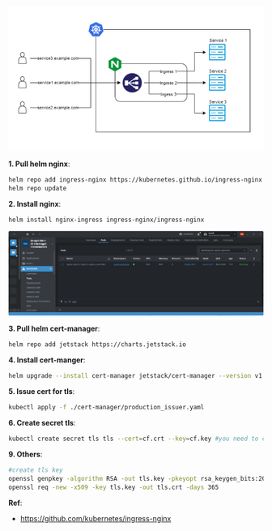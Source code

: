 <p align="center"><img alt="Nginx" src=https://github.com/vanty0829/dataplatform/blob/master/images/1.nginx%2Bingress.png></a></p>

**1. Pull helm nginx**:
</br>
```bash
helm repo add ingress-nginx https://kubernetes.github.io/ingress-nginx
helm repo update
```

**2. Install nginx**:
</br>
```bash
helm install nginx-ingress ingress-nginx/ingress-nginx
```

<p align="center"><img alt="nginx_pod" src=https://github.com/vanty0829/dataplatform/blob/master/images/lens_nginx_pod.png></a></p>

  
**3. Pull helm cert-manager**:
</br>
```bash
helm repo add jetstack https://charts.jetstack.io
```


**4. Install cert-manger**:
</br>
```bash
helm upgrade --install cert-manager jetstack/cert-manager --version v1.10.1 --set installCRDs=true
```

**5. Issue cert for tls**:
</br>
```bash
kubectl apply -f ./cert-manager/production_issuer.yaml
```

**6. Create secret tls**:
</br>
```bash
kubectl create secret tls tls --cert=cf.crt --key=cf.key #you need to create cf.crt and cf.key first
```


**9. Others**:
</br>
```bash
#create tls key 
openssl genpkey -algorithm RSA -out tls.key -pkeyopt rsa_keygen_bits:2048
openssl req -new -x509 -key tls.key -out tls.crt -days 365
```

**Ref**:
- https://github.com/kubernetes/ingress-nginx
